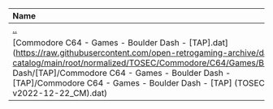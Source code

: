 |Name|Size|
|:---|---:|
|[..](../index.html)|DIR|
|[Commodore C64 - Games - Boulder Dash - [TAP].dat](https://raw.githubusercontent.com/open-retrogaming-archive/dat-catalog/main/root/normalized/TOSEC/Commodore/C64/Games/Boulder Dash/[TAP]/Commodore C64 - Games - Boulder Dash - [TAP]/Commodore C64 - Games - Boulder Dash - [TAP] (TOSEC-v2022-12-22_CM).dat)|9383|
